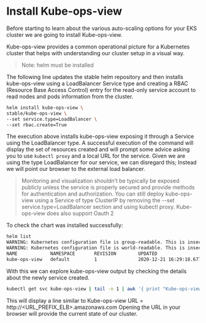# Install Kube-ops-view

Before starting to learn about the various auto-scaling options for your EKS cluster we are going to install Kube-ops-view.

Kube-ops-view provides a common operational picture for a Kubernetes cluster that helps with understanding our cluster setup in a visual way.

> Note: helm must be installed

The following line updates the stable helm repository and then installs kube-ops-view using a LoadBalancer Service type and creating a RBAC (Resource Base Access Control) entry for the read-only service account to read nodes and pods information from the cluster.

```bash
helm install kube-ops-view \
stable/kube-ops-view \
--set service.type=LoadBalancer \
--set rbac.create=True

```

The execution above installs kube-ops-view exposing it through a Service using the LoadBalancer type. A successful execution of the command will display the set of resources created and will prompt some advice asking you to use `kubectl proxy` and a local URL for the service. Given we are using the type LoadBalancer for our service, we can disregard this; Instead we will point our browser to the external load balancer.

> Monitoring and visualization shouldn’t be typically be exposed publicly unless the service is properly secured and provide methods for authentication and authorization. You can still deploy kube-ops-view using a Service of type ClusterIP by removing the --set service.type=LoadBalancer section and using kubectl proxy. Kube-ops-view does also support Oauth 2

To check the chart was installed successfully:

```bash
helm list
WARNING: Kubernetes configuration file is group-readable. This is insecure. Location: /home/lemoncode/.kube/config
WARNING: Kubernetes configuration file is world-readable. This is insecure. Location: /home/lemoncode/.kube/config
NAME            NAMESPACE       REVISION        UPDATED                                 STATUS          CHART                   APP VERSION
kube-ops-view   default         1               2020-12-21 16:29:18.677926812 +0100 CET deployed        kube-ops-view-1.2.4     20.4.0    
```

With this we can explore kube-ops-view output by checking the details about the newly service created.

```bash
kubectl get svc kube-ops-view | tail -n 1 | awk '{ print "Kube-ops-view URL = http://"$4 }'

```

This will display a line similar to Kube-ops-view URL = http://<URL_PREFIX_ELB>.amazonaws.com Opening the URL in your browser will provide the current state of our cluster.


